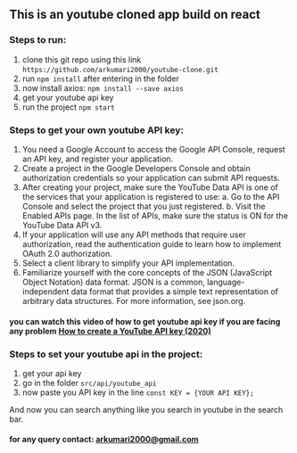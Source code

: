 ## This is an youtube cloned app build on react

### Steps to run:
1. clone this git repo using this link `https://github.com/arkumari2000/youtube-clone.git`
2. run `npm install` after entering in the folder
3. now install axios: `npm install --save axios`
4. get your youtube api key
5. run the project `npm start`

### Steps to get your own youtube API key:

1. You need a Google Account to access the Google API Console, request an API key, and register your application.
2. Create a project in the Google Developers Console and obtain authorization credentials so your application can submit API requests.
3. After creating your project, make sure the YouTube Data API is one of the services that your application is registered to use:
  a.  Go to the API Console and select the project that you just registered.
  b. Visit the Enabled APIs page. In the list of APIs, make sure the status is ON for the YouTube Data API v3.
4. If your application will use any API methods that require user authorization, read the authentication guide to learn how to implement OAuth 2.0 authorization.
5. Select a client library to simplify your API implementation.
6. Familiarize yourself with the core concepts of the JSON (JavaScript Object Notation) data format. JSON is a common, language-independent data format that
   provides a simple text representation of arbitrary data structures. For more information, see json.org.
   
#### you can watch this video of how to get youtube api key if you are facing any problem [How to create a YouTube API key (2020)](https://www.youtube.com/watch?v=VqML5F8hcRQ)
   
### Steps to set your youtube api in the project:
1. get your api key 
2. go in the folder `src/api/youtube_api`
3. now paste you API key in the line `const KEY = {YOUR API KEY};`

And now you can search anything like you search in youtube in the search bar.

#### for any query contact: arkumari2000@gmail.com
